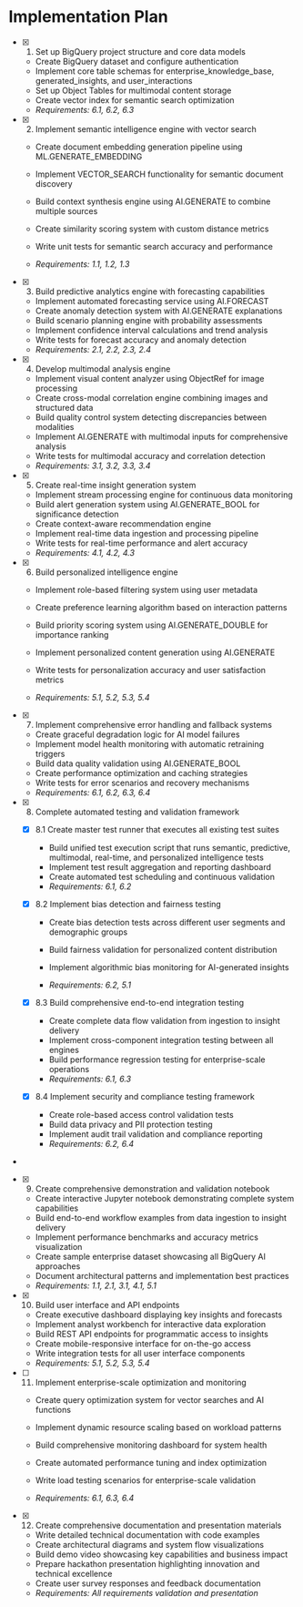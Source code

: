 # Implementation Plan

- [x] 1. Set up BigQuery project structure and core data models

  - Create BigQuery dataset and configure authentication
  - Implement core table schemas for enterprise_knowledge_base, generated_insights, and user_interactions
  - Set up Object Tables for multimodal content storage
  - Create vector index for semantic search optimization
  - _Requirements: 6.1, 6.2, 6.3_

- [x] 2. Implement semantic intelligence engine with vector search

  - Create document embedding generation pipeline using ML.GENERATE_EMBEDDING
  - Implement VECTOR_SEARCH functionality for semantic document discovery
  - Build context synthesis engine using AI.GENERATE to combine multiple sources
  - Create similarity scoring system with custom distance metrics

  - Write unit tests for semantic search accuracy and performance
  - _Requirements: 1.1, 1.2, 1.3_

- [x] 3. Build predictive analytics engine with forecasting capabilities

  - Implement automated forecasting service using AI.FORECAST
  - Create anomaly detection system with AI.GENERATE explanations
  - Build scenario planning engine with probability assessments
  - Implement confidence interval calculations and trend analysis
  - Write tests for forecast accuracy and anomaly detection
  - _Requirements: 2.1, 2.2, 2.3, 2.4_

- [x] 4. Develop multimodal analysis engine

  - Implement visual content analyzer using ObjectRef for image processing
  - Create cross-modal correlation engine combining images and structured data
  - Build quality control system detecting discrepancies between modalities
  - Implement AI.GENERATE with multimodal inputs for comprehensive analysis
  - Write tests for multimodal accuracy and correlation detection
  - _Requirements: 3.1, 3.2, 3.3, 3.4_

- [x] 5. Create real-time insight generation system

  - Implement stream processing engine for continuous data monitoring
  - Build alert generation system using AI.GENERATE_BOOL for significance detection
  - Create context-aware recommendation engine
  - Implement real-time data ingestion and processing pipeline
  - Write tests for real-time performance and alert accuracy
  - _Requirements: 4.1, 4.2, 4.3_

- [x] 6. Build personalized intelligence engine

  - Implement role-based filtering system using user metadata
  - Create preference learning algorithm based on interaction patterns
  - Build priority scoring system using AI.GENERATE_DOUBLE for importance ranking

  - Implement personalized content generation using AI.GENERATE
  - Write tests for personalization accuracy and user satisfaction metrics
  - _Requirements: 5.1, 5.2, 5.3, 5.4_

- [x] 7. Implement comprehensive error handling and fallback systems

  - Create graceful degradation logic for AI model failures
  - Implement model health monitoring with automatic retraining triggers
  - Build data quality validation using AI.GENERATE_BOOL
  - Create performance optimization and caching strategies
  - Write tests for error scenarios and recovery mechanisms
  - _Requirements: 6.1, 6.2, 6.3, 6.4_

- [x] 8. Complete automated testing and validation framework

  - [x] 8.1 Create master test runner that executes all existing test suites

    - Build unified test execution script that runs semantic, predictive, multimodal, real-time, and personalized intelligence tests
    - Implement test result aggregation and reporting dashboard
    - Create automated test scheduling and continuous validation
    - _Requirements: 6.1, 6.2_

  - [x] 8.2 Implement bias detection and fairness testing


    - Create bias detection tests across different user segments and demographic groups
    - Build fairness validation for personalized content distribution
    - Implement algorithmic bias monitoring for AI-generated insights

    - _Requirements: 6.2, 5.1_

  - [x] 8.3 Build comprehensive end-to-end integration testing





    - Create complete data flow validation from ingestion to insight delivery
    - Implement cross-component integration testing between all engines
    - Build performance regression testing for enterprise-scale operations
    - _Requirements: 6.1, 6.3_

  - [x] 8.4 Implement security and compliance testing framework




    - Create role-based access control validation tests
    - Build data privacy and PII protection testing
    - Implement audit trail validation and compliance reporting
    - _Requirements: 6.2, 6.4_
-

- [x] 9. Create comprehensive demonstration and validation notebook





  - Create interactive Jupyter notebook demonstrating complete system capabilities
  - Build end-to-end workflow examples from data ingestion to insight delivery
  - Implement performance benchmarks and accuracy metrics visualization
  - Create sample enterprise dataset showcasing all BigQuery AI approaches
  - Document architectural patterns and implementation best practices
  - _Requirements: 1.1, 2.1, 3.1, 4.1, 5.1_

- [x] 10. Build user interface and API endpoints






  - Create executive dashboard displaying key insights and forecasts
  - Implement analyst workbench for interactive data exploration
  - Build REST API endpoints for programmatic access to insights
  - Create mobile-responsive interface for on-the-go access
  - Write integration tests for all user interface components
  - _Requirements: 5.1, 5.2, 5.3, 5.4_



- [ ] 11. Implement enterprise-scale optimization and monitoring


  - Create query optimization system for vector searches and AI functions
  - Implement dynamic resource scaling based on workload patterns
  - Build comprehensive monitoring dashboard for system health
  - Create automated performance tuning and index optimization


  - Write load testing scenarios for enterprise-scale validation
  - _Requirements: 6.1, 6.3, 6.4_

- [x] 12. Create comprehensive documentation and presentation materials





  - Write detailed technical documentation with code examples
  - Create architectural diagrams and system flow visualizations
  - Build demo video showcasing key capabilities and business impact
  - Prepare hackathon presentation highlighting innovation and technical excellence
  - Create user survey responses and feedback documentation
  - _Requirements: All requirements validation and presentation_
